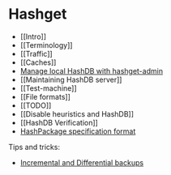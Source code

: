 # Hashget

- [[Intro]]
- [[Terminology]]
- [[Traffic]]
- [[Caches]]
- [Manage local HashDB with hashget-admin](hashget-admin)
- [[Maintaining HashDB server]]
- [[Test-machine]]
- [[File formats]]
- [[TODO]]
- [[Disable heuristics and HashDB]]
- [[HashDB Verification]]
- [HashPackage specification format](hpspec)

Tips and tricks:
- [Incremental and Differential backups](incremental)